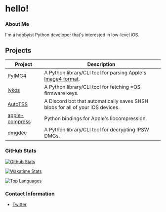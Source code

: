 # hello!

### About Me
I'm a hobbyist Python developer that's interested in low-level iOS.

## Projects
| Project                                                    | Description                                                                                                       |
|------------------------------------------------------------|-------------------------------------------------------------------------------------------------------------------|
| [PyIMG4](https://github.com/m1stadev/PyIMG4)               | A Python library/CLI tool for parsing Apple's [Image4 format](https://www.theiphonewiki.com/wiki/IMG4_File_Format). |
| [lykos](https://github.com/m1stadev/lykos)                 | A Python library/CLI tool for fetching *OS firmware keys.                                                             |
| [AutoTSS](https://github.com/m1stadev/AutoTSS)             | A Discord bot that automatically saves SHSH blobs for all of your iOS devices.                                    |
| [apple-compress](https://github.com/m1stadev/apple-compress) | Python bindings for Apple's libcompression.                                                                     |
| [dmgdec](https://github.com/m1stadev/dmgdec)               | A Python library/CLI tool for decrypting IPSW DMGs.                                                               |

### GitHub Stats

[![Github Stats](https://github-readme-stats.vercel.app/api?username=m1stadev&show_icons=true&count_private=true&theme=dark)](https://github.com/m1stadev)

[![Wakatime Stats](https://github-readme-stats.vercel.app/api/wakatime?username=m1stadev&theme=dark)](https://github.com/m1stadev)

[![Top Languages](https://github-readme-stats.vercel.app/api/top-langs/?username=m1stadev&layout=compact&langs_count=6&hide=assembly&theme=dark)](https://github.com/m1stadev)

### Contact Information
- [Twitter](https://m1sta.xyz/twitter)
